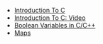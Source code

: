 - [Introduction To C](Introduction_To_C_Programming.md)
- [Introduction To C: Video](IntroToC.md)
- [Boolean Variables in C/C++](Boolean_Variables.md)
- [Maps](readme_maps.md)
